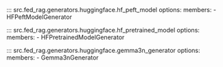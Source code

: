 <!-- markdownlint-disable-file MD041 -->

::: src.fed_rag.generators.huggingface.hf_peft_model
    options:
      members:
        - HFPeftModelGenerator

::: src.fed_rag.generators.huggingface.hf_pretrained_model
    options:
      members:
        - HFPretrainedModelGenerator

::: src.fed_rag.generators.huggingface.gemma3n_generator
options:
  members:
    - Gemma3nGenerator

